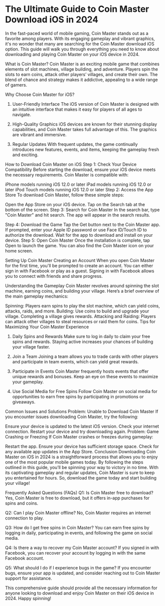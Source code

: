 # The Ultimate Guide to Coin Master Download iOS in 2024
In the fast-paced world of mobile gaming, Coin Master stands out as a favorite among players. With its engaging gameplay and vibrant graphics, it's no wonder that many are searching for the Coin Master download iOS option. This guide will walk you through everything you need to know about downloading and playing Coin Master on your iOS device in 2024.

What is Coin Master?
Coin Master is an exciting mobile game that combines elements of slot machines, village building, and adventure. Players spin the slots to earn coins, attack other players’ villages, and create their own. The blend of chance and strategy makes it addictive, appealing to a wide range of gamers.

Why Choose Coin Master for iOS?
1. User-Friendly Interface
The iOS version of Coin Master is designed with an intuitive interface that makes it easy for players of all ages to navigate.

2. High-Quality Graphics
iOS devices are known for their stunning display capabilities, and Coin Master takes full advantage of this. The graphics are vibrant and immersive.

3. Regular Updates
With frequent updates, the game continually introduces new features, events, and items, keeping the gameplay fresh and exciting.

How to Download Coin Master on iOS
Step 1: Check Your Device Compatibility
Before starting the download, ensure your iOS device meets the necessary requirements. Coin Master is compatible with:

iPhone models running iOS 12.0 or later
iPad models running iOS 12.0 or later
iPod Touch models running iOS 12.0 or later
Step 2: Access the App Store
To download Coin Master, follow these simple steps:

Open the App Store on your iOS device.
Tap on the Search tab at the bottom of the screen.
Step 3: Search for Coin Master
In the search bar, type "Coin Master" and hit search. The app will appear in the search results.

Step 4: Download the Game
Tap the Get button next to the Coin Master app.
If prompted, enter your Apple ID password or use Face ID/Touch ID to authorize the download.
Wait for the app to download and install on your device.
Step 5: Open Coin Master
Once the installation is complete, tap Open to launch the game. You can also find the Coin Master icon on your home screen.

Setting Up Coin Master
Creating an Account
When you open Coin Master for the first time, you'll be prompted to create an account. You can either sign in with Facebook or play as a guest. Signing in with Facebook allows you to connect with friends and share progress.

Understanding the Gameplay
Coin Master revolves around spinning the slot machine, earning coins, and building your village. Here’s a brief overview of the main gameplay mechanics:

Spinning: Players earn spins to play the slot machine, which can yield coins, attacks, raids, and more.
Building: Use coins to build and upgrade your village. Completing a village gives rewards.
Attacking and Raiding: Players can attack other villages to steal resources or raid them for coins.
Tips for Maximizing Your Coin Master Experience
1. Daily Spins and Rewards
Make sure to log in daily to claim your free spins and rewards. Staying active increases your chances of building your village faster.

2. Join a Team
Joining a team allows you to trade cards with other players and participate in team events, which can yield great rewards.

3. Participate in Events
Coin Master frequently hosts events that offer unique rewards and bonuses. Keep an eye on these events to maximize your gameplay.

4. Use Social Media for Free Spins
Follow Coin Master on social media for opportunities to earn free spins by participating in promotions or giveaways.

Common Issues and Solutions
Problem: Unable to Download Coin Master
If you encounter issues downloading Coin Master, try the following:

Ensure your device is updated to the latest iOS version.
Check your internet connection.
Restart your device and try downloading again.
Problem: Game Crashing or Freezing
If Coin Master crashes or freezes during gameplay:

Restart the app.
Ensure your device has sufficient storage space.
Check for any available app updates in the App Store.
Conclusion
Downloading Coin Master on iOS in 2024 is a straightforward process that allows you to enjoy one of the most popular mobile games today. By following the steps outlined in this guide, you’ll be spinning your way to victory in no time. With its captivating gameplay and regular updates, Coin Master is sure to keep you entertained for hours. So, download the game today and start building your village!

Frequently Asked Questions (FAQs)
Q1: Is Coin Master free to download?
Yes, Coin Master is free to download, but it offers in-app purchases for spins and coins.

Q2: Can I play Coin Master offline?
No, Coin Master requires an internet connection to play.

Q3: How do I get free spins in Coin Master?
You can earn free spins by logging in daily, participating in events, and following the game on social media.

Q4: Is there a way to recover my Coin Master account?
If you signed in with Facebook, you can recover your account by logging in with the same Facebook account.

Q5: What should I do if I experience bugs in the game?
If you encounter bugs, ensure your app is updated, and consider reaching out to Coin Master support for assistance.

This comprehensive guide should provide all the necessary information for anyone looking to download and enjoy Coin Master on their iOS device in 2024. Happy spinning!
